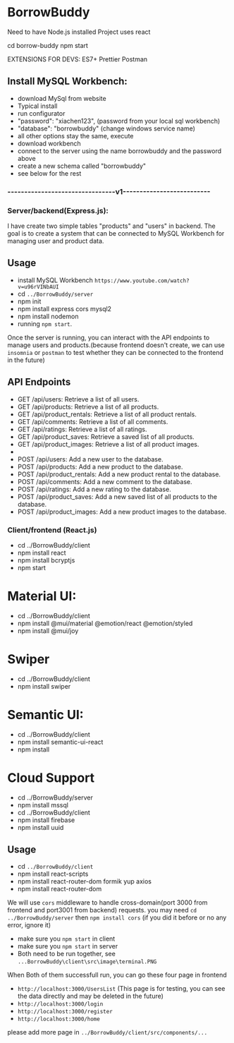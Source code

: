 # BorrowBuddy

Need to have Node.js installed
Project uses react

cd borrow-buddy
npm start

EXTENSIONS FOR DEVS:
ES7+
Prettier
Postman

## Install MySQL Workbench:

- download MySql from website
- Typical install
- run configurator
- "password": "xiachen123", (password from your local sql workbench)
- "database": "borrowbuddy" (change windows service name)
- all other options stay the same, execute
- download workbench
- connect to the server using the name borrowbuddy and the password above
- create a new schema called "borrowbuddy"
- see below for the rest

### --------------------------------v1--------------------------

### Server/backend(Express.js):

I have create two simple tables "products" and "users" in backend. The goal is to create a system that can be connected to MySQL Workbench for managing user and product data.

## Usage

- install MySQL Workbench `https://www.youtube.com/watch?v=u96rVINbAUI`
- cd `../BorrowBuddy/server`
- npm init
- npm install express cors mysql2
- npm install nodemon
- running `npm start`.

Once the server is running, you can interact with the API endpoints to manage users and products.(because frontend doesn't create, we can use `insomnia` or `postman` to test whether they can be connected to the frontend in the future)

## API Endpoints

- GET /api/users: Retrieve a list of all users.
- GET /api/products: Retrieve a list of all products.
- GET /api/product_rentals: Retrieve a list of all product rentals.
- GET /api/comments: Retrieve a list of all comments.
- GET /api/ratings: Retrieve a list of all ratings.
- GET /api/product_saves: Retrieve a saved list of all products.
- GET /api/product_images: Retrieve a list of all product images.
-
- POST /api/users: Add a new user to the database.
- POST /api/products: Add a new product to the database.
- POST /api/product_rentals: Add a new product rental to the database.
- POST /api/comments: Add a new comment to the database.
- POST /api/ratings: Add a new rating to the database.
- POST /api/product_saves: Add a new saved list of all products to the database.
- POST /api/product_images: Add a new product images to the database.

### Client/frontend (React.js)

- cd ../BorrowBuddy/client
- npm install react
- npm install bcryptjs
- npm start

# Material UI:

- cd ../BorrowBuddy/client
- npm install @mui/material @emotion/react @emotion/styled
- npm install @mui/joy

# Swiper

- cd ../BorrowBuddy/client
- npm install swiper

# Semantic UI:

- cd ../BorrowBuddy/client
- npm install semantic-ui-react
- npm install

# Cloud Support

- cd ../BorrowBuddy/server
- npm install mssql
- cd ../BorrowBuddy/client
- npm install firebase
- npm install uuid

## Usage

- cd `../BorrowBuddy/client`
- npm install react-scripts
- npm install react-router-dom formik yup axios
- npm install react-router-dom

We will use `cors` middleware to handle cross-domain(port 3000 from frontend and port3001 from backend) requests. you may need `cd ../BorrowBuddy/server` then `npm install cors` (if you did it before or no any error, ignore it)

- make sure you `npm start` in client
- make sure you `npm start` in server
- Both need to be run together, see `...BorrowBuddy\client\src\image\terminal.PNG`

When Both of them successfull run,
you can go these four page in frontend

- `http://localhost:3000/UsersList` (This page is for testing, you can see the data directly and may be deleted in the future)
- `http://localhost:3000/login`
- `http://localhost:3000/register`
- `http://localhost:3000/home`

please add more page in `../BorrowBuddy/client/src/components/...`
